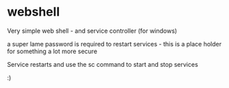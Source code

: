 # webshell
Very simple web shell - and service controller (for windows)

a super lame password is required to restart services - this is a place holder for something a lot more secure 

Service restarts and use the sc command to start and stop services 

:) 

